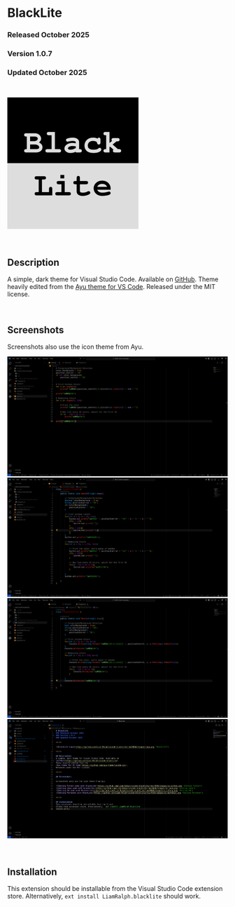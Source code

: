 # BlackLite
### Released October 2025
### Version 1.0.7
### Updated October 2025

<br/>

![BlackLite Logo](https://github.com/Liam-Ralph/blacklite/raw/HEAD/images/logo.png "BlackLite")

<br/>

## Description
A simple, dark theme for Visual Studio Code. Available on
[GitHub](https://github.com/Liam-Ralph/vscode-blacklite).
Theme heavily edited from the
[Ayu theme for VS Code](https://github.com/ayu-theme/vscode-ayu).
Released under the MIT license.

<br/>

## Screenshots

Screenshots also use the icon theme from Ayu.

![Editing Python code with BlackLite](https://github.com/Liam-Ralph/blacklite/raw/HEAD/images/ss-python.png "Editing Python")
![Editing Java code with BlackLite](https://github.com/Liam-Ralph/blacklite/raw/HEAD/images/ss-java.png "Editing Java")
![Editing C# code with BlackLite](https://github.com/Liam-Ralph/blacklite/raw/HEAD/images/ss-csharp.png "Editing C#")
![Editing Markdown with BlackLite](https://github.com/Liam-Ralph/blacklite/raw/HEAD/images/ss-markdown.png "Editing Markdown")

<br/>

## Installation
This extension should be installable from the Visual
Studio Code extension store. Alternatively, `ext install LiamRalph.blacklite`
should work.